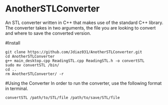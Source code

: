 # AnotherSTLConverter
An STL converter written in C++ that makes use of the standard C++ library. The converter takes in two arguments,
the file you are looking to convert and where to save the converted version.

#Install
```
git clone https://github.com/Jdiaz031/AnotherSTLConverter.git
cd AnotherSTLConverter
g++ main_desktop.cpp ReadingSTL.cpp ReadingSTL.h -o convertSTL
sudo mv convertSTL /bin/
cd ..
rm AnotherSTLConverter/ -r
```

#Using the Converter
In order to run the converter, use the following format in terminal.
```
convertSTL /path/to/STL/file /path/to/save/STL/file
```
